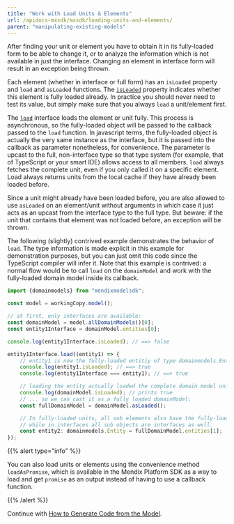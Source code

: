 ```yaml
---
title: "Work with Load Units & Elements"
url: /apidocs-mxsdk/mxsdk/loading-units-and-elements/
parent: "manipulating-existing-models"
---
```


After finding your unit or element you have to obtain it in its fully-loaded form to be able to change it, or to analyze the information which is not available in just the interface. Changing an element in interface form will result in an exception being thrown.

Each element (whether in interface or full form) has an `isLoaded` property and `load` and `asLoaded` functions. The [`isLoaded`](https://apidocs.rnd.mendix.com/modelsdk/latest/interfaces/istructure.html#isloaded) property indicates whether this element is fully loaded already. In practice you should never need to test its value, but simply make sure that you always `load` a unit/element first.

The [`load`](https://apidocs.rnd.mendix.com/modelsdk/latest/interfaces/iabstractelement.html#load) interface loads the element or unit fully. This process is asynchronous, so the fully-loaded object will be passed to the callback passed to the `load` function. In javascript terms, the fully-loaded object is actually the very same instance as the interface, but it is passed into the callback as parameter nonetheless, for convenience. The parameter is upcast to the full, non-interface type so that type system (for example, that of TypeScript or your smart IDE) allows access to all members. `load` always fetches the complete unit, even if you only called it on a specific element. Load always returns units from the local cache if they have already been loaded before.

Since a unit might already have been loaded before, you are also allowed to use `asLoaded` on an element/unit without arguments in which case it just acts as an upcast from the interface type to the full type. But beware: if the unit that contains that element was not loaded before, an exception will be thrown.

The following (slightly) contrived example demonstrates the behavior of `load`. The type information is made explicit in this example for demonstration purposes, but you can just omit this code since the TypeScript compiler will infer it. Note that this example is contrived: a normal flow would be to call `load` on the `domainModel` and work with the fully-loaded domain model inside its callback.

```ts
import {domainmodels} from "mendixmodelsdk";

const model = workingCopy.model();

// at first, only interfaces are available:
const domainModel = model.allDomainModels()[0];
const entity1Interface = domainModel.entities[0];

console.log(entity1Interface.isLoaded); // ==> false

entity1Interface.load((entity1) => {
    // entity1 is now the fully-loaded entitiy of type domainmodels.Entity
    console.log(entity1.isLoaded); // ==> true
    console.log(entity1Interface === entity1); // ==> true

    // loading the entity actually loaded the complete domain model unit:
    console.log(domainModel.isLoaded); // prints true
    // ... so we can cast it as a fully loaded domainModel:
    const fullDomainModel = domainModel.asLoaded();

    // In fully-loaded units, all sub elements also have the fully-loaded types,
    // while in interfaces all sub objects are interfaces as well.
    const entity2: domainmodels.Entity = fullDomainModel.entities[1];
});
```
{{% alert type="info" %}}

 You can also load units or elements using the convenience method `loadAsPromise`, which is available in the Mendix Platform SDK as a way to load and get `promise` as an output instead of having to use a callback function.

{{% /alert %}}

Continue with [How to Generate Code from the Model](generating-code-from-the-model).
